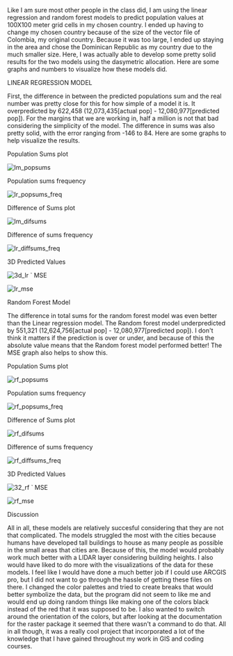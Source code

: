 Like I am sure most other people in the class did, I am using the linear regression and random forest models to predict population values at 100X100 meter grid cells in my chosen country. I ended up having to change my chosen country because of the size of the vector file of Colombia, my original country. Because it was too large, I ended up staying in the area and chose the Dominican Republic as my country due to the much smaller size. Here, I was actually able to develop some pretty solid results for the two models using the dasymetric allocation. Here are some graphs and numbers to visualize how these models did. 

LINEAR REGRESSION MODEL

First, the difference in between the predicted populations sum and the real number was pretty close for this for how simple of a model it is. It overpredicted by 622,458 (12,073,435[actual pop] - 12,080,977[predicted pop]). For the margins that we are working in, half a million is not that bad considering the simplicity of the model. The difference in sums was also pretty solid, with the error ranging from -146 to 84. Here are some graphs to help visualize the results.


Population Sums plot
 
![lm_popsums](lm_popsums.png)

Population sums frequency

![lr_popsums_freq](lr_popsums_freq.png)

Difference of Sums plot

![lm_difsums](lm_difsums.png)

Difference of sums frequency

![lr_diffsums_freq](lr_diffsums_freq.png)

3D Predicted Values

![3d_lr](3d_lr.jpg)
`
MSE

![lr_mse](lr_mse.png)


Random Forest Model

The difference in total sums for the random forest model was even better than the Linear regression model. The Random forest model underpredicted by 551,321 (12,624,756[actual pop] - 12,080,977[predicted pop]). I don't think it matters if the prediction is over or under, and because of this the absolute value means that the Random forest model performed better! The MSE graph also helps to show this. 


Population Sums plot
 
![rf_popsums](rf_popsums.png)

Population sums frequency

![rf_popsums_freq](lr_popsums_freq.png)

Difference of Sums plot

![rf_difsums](rf_diffsums.png)

Difference of sums frequency

![rf_diffsums_freq](rf_diffsums_freq.png)

3D Predicted Values

![32_rf](32_rf.jpg)
`
MSE

![rf_mse](rf_mse.png)

Discussion

All in all, these models are relatively succesful considering that they are not that complicated. The models struggled the most with the cities because humans have developed tall buildings to house as many people as possible in the small areas that cities are. Because of this, the model would probably work much better with a LIDAR layer considering building heights. I also would have liked to do more with the visualizations of the data for these models. I feel like I would have done a much better job if I could use ARCGIS pro, but I did not want to go through the hassle of getting these files on there. I changed the color palettes and tried to create breaks that would better symbolize the data, but the program did not seem to like me and would end up doing random things like making one of the colors black instead of the red that it was supposed to be. I also wanted to switch around the orientation of the colors, but after looking at the documentation for the raster package it seemed that there wasn't a command to do that. All in all though, it was a really cool project that incorporated a lot of the knowledge that I have gained throughout my work in GIS and coding courses.
